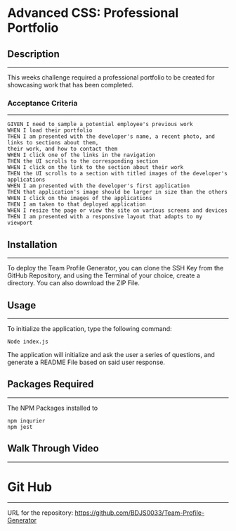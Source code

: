 # Advanced CSS: Professional Portfolio

## Description
---
This weeks challenge required a professional portfolio to be created for showcasing work that has been completed.


### Acceptance Criteria
___

```
GIVEN I need to sample a potential employee's previous work
WHEN I load their portfolio
THEN I am presented with the developer's name, a recent photo, and links to sections about them, 
their work, and how to contact them
WHEN I click one of the links in the navigation
THEN the UI scrolls to the corresponding section
WHEN I click on the link to the section about their work
THEN the UI scrolls to a section with titled images of the developer's applications
WHEN I am presented with the developer's first application
THEN that application's image should be larger in size than the others
WHEN I click on the images of the applications
THEN I am taken to that deployed application
WHEN I resize the page or view the site on various screens and devices
THEN I am presented with a responsive layout that adapts to my viewport
```
## Installation
____

To deploy the Team Profile Generator, you can clone the SSH Key from the GitHub Repository, and using the Terminal of your choice, create a directory. You can also download the ZIP File.

## Usage
_____

To initialize the application, type the following command:
```
Node index.js
```
The application will initialize and ask the user a series of questions, and generate a README File based on said user response.

## Packages Required
_______
The NPM Packages installed to 
```
npm inqurier
npm jest
```

## Walk Through Video
_______________


# Git Hub 
________

URL for the repository: https://github.com/BDJS0033/Team-Profile-Generator
